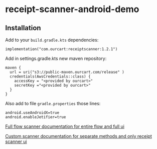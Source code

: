 # receipt-scanner-android-demo

## Installation

Add to your `build.gradle.kts` dependencies:
```agsl
implementation("com.ourcart:receiptscanner:1.2.1")
```

Add in settings.gradle.kts new maven repository:
```agsl
maven {
  url = uri("s3://public-maven.ourcart.com/release" )
  credentials(AwsCredentials::class) {
    accessKey = "<provided by ourcart>"
    secretKey ="<provided by ourcart>"
  }
}
```

Also add to file `gradle.properties` those lines:
```agsl
android.useAndroidX=true
android.enableJetifier=true
```

[Full flow scanner documentation for entire flow and full ui](FULL_FLOW_README.md)

[Custom scanner documentation for separate methods and only receipt scanner ui](CUSTOM_SCANNER_README.md)